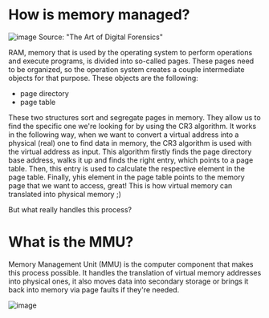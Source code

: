 # How is memory managed?

![image](https://github.com/MikPrus/Digital-Forensics/assets/72823731/5fee1484-61bd-4322-90f0-280bbe8eb668)
Source: "The Art of Digital Forensics"

RAM, memory that is used by the operating system to perform operations and execute programs, is divided into so-called pages. These pages need to be organized, so the operation system creates 
a couple intermediate objects for that purpose. These objects are the following: 
- page directory
- page table

These two structures sort and segregate pages in memory. They allow us to find the specific one we're looking for by using the CR3 algorithm.
It works in the following way, when we want to convert a virtual address into a physical (real) one to find data in memory, the CR3 algorithm is used with the virtual address as input. This algorithm firstly
finds the page directory base address, walks it up and finds the right entry, which points to a page table. Then, this entry is used to calculate the respective element in the page table. Finally, yhis element in
the page table points to the memory page that we want to access, great! This is how virtual memory can translated into physical memory ;)

But what really handles this process?

# What is the MMU? 
Memory Management Unit (MMU) is the computer component that makes this process possible. It handles the translation of virtual memory addresses into physical ones, it also moves data into secondary storage or brings it back into memory via page faults if they're needed.


![image](https://github.com/MikPrus/Digital-Forensics/assets/72823731/0b01ea57-fe2b-49c6-8cdf-935052b33084)
